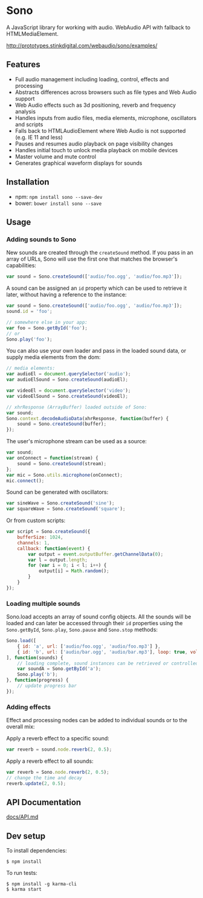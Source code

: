 # Sono

A JavaScript library for working with audio. WebAudio API with fallback to HTMLMediaElement.

<http://prototypes.stinkdigital.com/webaudio/sono/examples/>

## Features

* Full audio management including loading, control, effects and processing
* Abstracts differences across browsers such as file types and Web Audio support
* Web Audio effects such as 3d positioning, reverb and frequency analysis
* Handles inputs from audio files, media elements, microphone, oscillators and scripts
* Falls back to HTMLAudioElement where Web Audio is not supported (e.g. IE 11 and less)
* Pauses and resumes audio playback on page visibility changes
* Handles initial touch to unlock media playback on mobile devices
* Master volume and mute control
* Generates graphical waveform displays for sounds

## Installation

* npm: ```npm install sono --save-dev```
* bower: ```bower install sono --save```

## Usage

### Adding sounds to Sono

New sounds are created through the `createSound` method. If you pass in an array of URLs, Sono will use the first one that matches the browser's capabilities:

```javascript
var sound = Sono.createSound(['audio/foo.ogg', 'audio/foo.mp3']);
```

A sound can be assigned an `id` property which can be used to retrieve it later, without having a reference to the instance:

```javascript
var sound = Sono.createSound(['audio/foo.ogg', 'audio/foo.mp3']);
sound.id = 'foo';

// somewhere else in your app:
var foo = Sono.getById('foo');
// or
Sono.play('foo');
```

You can also use your own loader and pass in the loaded sound data, or supply media elements from the dom:

```javascript
// media elements:
var audioEl = document.querySelector('audio');
var audioElSound = Sono.createSound(audioEl);

var videoEl = document.querySelector('video');
var videoElSound = Sono.createSound(videoEl);

// xhrResponse (ArrayBuffer) loaded outside of Sono:
var sound;
Sono.context.decodeAudioData(xhrResponse, function(buffer) {
    sound = Sono.createSound(buffer);
});
```

The user's microphone stream can be used as a source:

```javascript
var sound;
var onConnect = function(stream) {
    sound = Sono.createSound(stream);
};
var mic = Sono.utils.microphone(onConnect);
mic.connect();
```

Sound can be generated with oscillators:

```javascript
var sineWave = Sono.createSound('sine');
var squareWave = Sono.createSound('square');
```

Or from custom scripts:

```javascript
var script = Sono.createSound({
    bufferSize: 1024,
    channels: 1,
    callback: function(event) {
        var output = event.outputBuffer.getChannelData(0);
        var l = output.length;
        for (var i = 0; i < l; i++) {
            output[i] = Math.random();
        }
    }
});
```

### Loading multiple sounds

Sono.load accepts an array of sound config objects. All the sounds will be loaded and can later be accessed through their `id` properties using the `Sono.getById`, `Sono.play`, `Sono.pause` and `Sono.stop` methods:

```javascript
Sono.load([
    { id: 'a', url: ['audio/foo.ogg', 'audio/foo.mp3'] },
    { id: 'b', url: ['audio/bar.ogg', 'audio/bar.mp3'], loop: true, volume: 0.5 }
], function(sounds) {
    // loading complete, sound instances can be retrieved or controlled by id:
    var soundA = Sono.getById('a');
    Sono.play('b');
}, function(progress) {
    // update progress bar
});
```

### Adding effects

Effect and processing nodes can be added to individual sounds or to the overall mix:

Apply a reverb effect to a specific sound:

```javascript
var reverb = sound.node.reverb(2, 0.5);
```

Apply a reverb effect to all sounds:

```javascript
var reverb = Sono.node.reverb(2, 0.5);
// change the time and decay
reverb.update(2, 0.5);
```

## API Documentation

[docs/API.md](docs/API.md)


## Dev setup

To install dependencies:

```
$ npm install
```

To run tests:

```
$ npm install -g karma-cli
$ karma start
```
